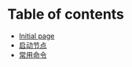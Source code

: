 # Table of contents

* [Initial page](README.md)
* [启动节点](qi-dong-jie-dian.md)
* [常用命令](chang-yong-ming-ling.md)

